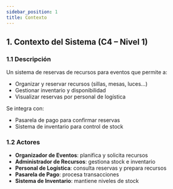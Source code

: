 ```yaml
---
sidebar_position: 1
title: Contexto
---
```

## 1. Contexto del Sistema (C4 – Nivel 1)

### 1.1 Descripción
Un sistema de reservas de recursos para eventos que permite a:
- Organizar y reservar recursos (sillas, mesas, luces…)  
- Gestionar inventario y disponibilidad  
- Visualizar reservas por personal de logística

Se integra con:
- Pasarela de pago para confirmar reservas  
- Sistema de inventario para control de stock  

### 1.2 Actores
- **Organizador de Eventos**: planifica y solicita recursos  
- **Administrador de Recursos**: gestiona stock e inventario  
- **Personal de Logística**: consulta reservas y prepara recursos  
- **Pasarela de Pago**: procesa transacciones  
- **Sistema de Inventario**: mantiene niveles de stock  

